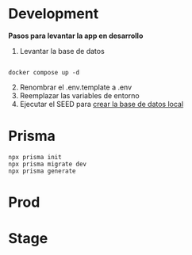 # Development

**Pasos para levantar la app en desarrollo**

1. Levantar la base de datos
```

docker compose up -d
```
2. Renombrar el .env.template a .env
3. Reemplazar las variables de entorno
4. Ejecutar el SEED para [crear la base de datos local](localhost:3000/api/seed)
# Prisma
```
npx prisma init
npx prisma migrate dev
npx prisma generate
```


# Prod

# Stage
